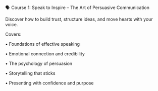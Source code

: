 🗣️ Course 1: Speak to Inspire – The Art of Persuasive Communication

Discover how to build trust, structure ideas, and move hearts with your voice.

Covers:

•	Foundations of effective speaking

•	Emotional connection and credibility

•	The psychology of persuasion

•	Storytelling that sticks

•	Presenting with confidence and purpose
